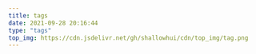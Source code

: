 ```yaml
---
title: tags
date: 2021-09-28 20:16:44
type: "tags"
top_img: https://cdn.jsdelivr.net/gh/shallowhui/cdn/top_img/tag.png
---
```

